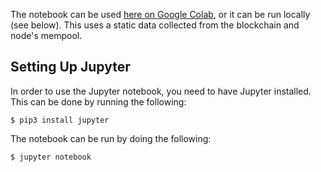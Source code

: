 The notebook can be used [here on Google Colab](https://colab.research.google.com/drive/1lhMzWa-AUkJne6ErM_HWuqGniHtDZndA?usp=sharing), or it can be run locally (see below). This uses a static data collected from the blockchain and node's mempool.

## Setting Up Jupyter

In order to use the Jupyter notebook, you need to have Jupyter installed. This can be done by running
the following:

```
$ pip3 install jupyter
```

The notebook can be run by doing the following:

```
$ jupyter notebook
```
